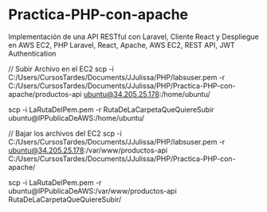 # Practica-PHP-con-apache
Implementación de una API RESTful con Laravel, Cliente React y Despliegue en AWS EC2, PHP Laravel, React, Apache, AWS EC2, REST API, JWT Authentication 


// Subir Archivo en el EC2 
scp -i C:/Users/CursosTardes/Documents/JJulissa/PHP/labsuser.pem -r C:/Users/CursosTardes/Documents/JJulissa/PHP/Practica-PHP-con-apache/productos-api ubuntu@34.205.25.178:/home/ubuntu/

scp -i LaRutaDelPem.pem -r RutaDeLaCarpetaQueQuiereSubir ubuntu@IPPublicaDeAWS:/home/ubuntu/

 
// Bajar los archivos del EC2 
scp -i C:/Users/CursosTardes/Documents/JJulissa/PHP/labsuser.pem -r ubuntu@34.205.25.178:/var/www/productos-api C:/Users/CursosTardes/Documents/JJulissa/PHP/Practica-PHP-con-apache/

scp -i LaRutaDelPem.pem -r ubuntu@IPPublicaDeAWS:/var/www/productos-api RutaDeLaCarpetaQueQuiereSubir/
